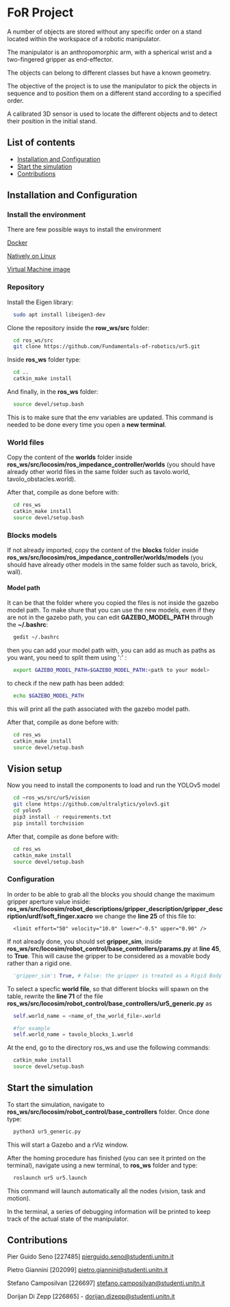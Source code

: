 
# FoR Project

A number of objects are stored without any specific order on a stand located within the workspace of a robotic manipulator. 

The manipulator is an
anthropomorphic arm, with a spherical wrist and a two-fingered gripper as end-effector.

The objects can belong to different classes but have a known geometry. 

The objective of the project is to use the manipulator to pick the objects in sequence and to position them on a different stand according to a specified order. 

A calibrated 3D sensor is used to locate the different objects and to detect their position in the initial stand. 

## List of contents
- [Installation and Configuration](#installation)
- [Start the simulation](#start-the-simulation)
- [Contributions](#contributions)

## Installation and Configuration

### Install the environment

There are few possible ways to install the environment

[Docker](https://github.com/mfocchi/lab-docker)

[Natively on Linux](https://github.com/mfocchi/locosim)

[Virtual Machine image](http://www.dropbox.com/sh/5trh0s5y1xzdjds/AACchznJb7606MbQKb6-fUiUa)

### Repository

Install the Eigen library:
```bash
  sudo apt install libeigen3-dev
```

Clone the repository inside the __row_ws/src__ folder:
```bash
  cd ros_ws/src
  git clone https://github.com/Fundamentals-of-robotics/ur5.git
```

Inside __ros_ws__ folder type:
```bash
  cd ..
  catkin_make install
```

And finally, in the __ros_ws__ folder:
```bash
  source devel/setup.bash
```
This is to make sure that the env variables are updated. This command is needed to be done every time you open a **new terminal**.

### World files

Copy the content of the **worlds** folder inside **ros_ws/src/locosim/ros_impedance_controller/worlds** (you should have already other world files in the same folder such as tavolo.world, tavolo_obstacles.world).

After that, compile as done before with: 

```bash
  cd ros_ws
  catkin_make install
  source devel/setup.bash
```

### Blocks models

If not already imported, copy the content of the **blocks** folder inside **ros_ws/src/locosim/ros_impedance_controller/worlds/models** (you should have already other models in the same folder such as tavolo, brick, wall).

#### Model path

It can be that the folder where you copied the files is not inside the gazebo model path. To make shure that you can use the new models, even if they are not in the gazebo path, you can edit **GAZEBO_MODEL_PATH** through the **~/.bashrc**:
```bash
  gedit ~/.bashrc
```

then you can add your model path with, you can add as much as paths as you want, you need to split them using ':' :
```bash
  export GAZEBO_MODEL_PATH=$GAZEBO_MODEL_PATH:<path to your model>
```

to check if the new path has been added:
```bash
  echo $GAZEBO_MODEL_PATH
```
this will print all the path associated with the gazebo model path.

After that, compile as done before with: 

```bash
  cd ros_ws
  catkin_make install
  source devel/setup.bash
```

## Vision setup
Now you need to install the components to load and run the YOLOv5 model
```bash
  cd ~ros_ws/src/ur5/vision
  git clone https://github.com/ultralytics/yolov5.git
  cd yolov5
  pip3 install -r requirements.txt
  pip install torchvision
```
After that, compile as done before with: 
```bash
  cd ros_ws
  catkin_make install
  source devel/setup.bash
```

### Configuration

In order to be able to grab all the blocks you should change the maximum gripper aperture value inside:
**ros_ws/src/locosim/robot_descriptions/gripper_description/gripper_description/urdf/soft_finger.xacro**
we change the **line 25** of this file to:

```xacro
  <limit effort="50" velocity="10.0" lower="-0.5" upper="0.90" />
```   

If not already done, you should set **gripper_sim**, inside
__ros_ws/src/locosim/robot_control/base_controllers/params.py__ at **line 45**, to **True**. This will cause the gripper to be considered as a movable body rather than a rigid one.

```python
  'gripper_sim': True, # False: the gripper is treated as a Rigid Body
```                  

To select a specfic **world file**, so that different blocks will spawn on the table, rewrite the **line 71** of the file **ros_ws/src/locosim/robot_control/base_controllers/ur5_generic.py** as

```python
  self.world_name = <name_of_the_world_file>.world

  #for example
  self.world_name = tavolo_blocks_1.world
```
At the end, go to the directory ros_ws and use the following commands: 

```bash
  catkin_make install
  source devel/setup.bash
```

## Start the simulation

To start the simulation, navigate to 
__ros_ws/src/locosim/robot_control/base_controllers__ folder.
Once done type: 
```bash
  python3 ur5_generic.py
```
This will start a Gazebo and a rViz window.

After the homing procedure has finished (you can see it printed on the terminal), navigate using a new terminal, to __ros_ws__ folder and type:
```bash
  roslaunch ur5 ur5.launch
```
This command will launch automatically all the nodes (vision, task and motion).

In the terminal, a series of debugging information will be printed to keep track of the actual state of the manipulator.

## Contributions

Pier Guido Seno [227485] pierguido.seno@studenti.unitn.it

Pietro Giannini [202099] pietro.giannini@studenti.unitn.it

Stefano Camposilvan [226697] stefano.camposilvan@studenti.unitn.it

Dorijan Di Zepp [226865] - dorijan.dizepp@studenti.unitn.it 
